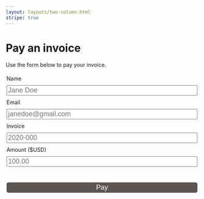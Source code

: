 ```yaml
---
layout: layouts/two-column.html
stripe: true
---
```

<style>
fieldset {
    border: none;
    padding-left: 0;
    padding-right: 0;
}

input[type="text"],
input[type="email"],
input[type="tel"],
#submit {
    font-size: 18px;
    height: 1.5em;
    margin: 0.5em 0;
    width: 100%;
}

#submit {
    background: #5c5552;
    border: none;
    border-radius: 5px;
    color: white;
    margin-top: 1em;
}
</style>

# Pay an invoice

Use the form below to pay your invoice. 

<form id="payment-form">
    <fieldset>
        <label for="name" data-tid="form.name_label">Name</label>
        <input id="name" data-tid="form.name_placeholder" type="text" placeholder="Jane Doe" required="" autocomplete="name"><br>
        <label for="email" data-tid="form.email_label">Email</label>
        <input id="email" data-tid="form.email_placeholder" type="email" placeholder="janedoe@gmail.com" required="" autocomplete="email"><br>
        <label for="invoice" data-tid="form.invoice_label">Invoice</label>
        <input id="invoice" data-tid="form.invoice_placeholder" type="tel" placeholder="2020-000" required="" autocomplete="tel"><br>
        <label for="amount" data-tid="form.amount_label">Amount ($USD)</label>
        <input id="amount" data-tid="form.amount_placeholder" type="text" placeholder="100.00" required="" autocomplete="amount"><br>
    </fieldset>
    <fieldset>
        <div id="card-element">
        <!-- Elements will create input elements here -->
        </div>
        <!-- We'll put the error messages in this element -->
        <div id="card-errors" role="alert"></div>
        <button id="submit">Pay</button>
    </fieldset>
</form>

<script>
var stripe = Stripe('pk_test_id24CfaEav8k0e7CumOaGRTY00QQBG5gdL');
var elements = stripe.elements();

var style = {
  base: {
    color: "#32325d",
  }
};
var card = elements.create("card", { style: style });
card.mount("#card-element");

card.addEventListener('change', ({error}) => {
  const displayError = document.getElementById('card-errors');
  if (error) {
    displayError.textContent = error.message;
  } else {
    displayError.textContent = '';
  }
});

var form = document.getElementById('payment-form');

form.addEventListener('submit', function(event) {
  event.preventDefault();
  var name = document.getElementById('name').value
  var email = document.getElementById('email').value
  var invoice = document.getElementById('invoice').value
  var amount = document.getElementById('amount').value 
  var paymentInformation = {
      name: name,
      email: email,
      invoice: invoice, 
      amount: amount,
      card: card
  }
  fetch('/.netlify/functions/purchase', {
      method: 'POST',
      headers: {
          'Content-Type': 'application/json'
      },
      body: JSON.stringify(paymentInformation)
  })
  .then(function(response) {
      response.json().then(
          function(json) {
              var clientSecret = json.client_secret
              confirmPayment(clientSecret, paymentInformation)
          }
      )
  });
});

function confirmPayment(clientSecret, paymentInformation) {
  stripe.confirmCardPayment(clientSecret, {
    payment_method: {
      card: paymentInformation.card,
      billing_details: {
        name: paymentInformation.name,
        email: paymentInformation.email
       },
        metadata: {
            invoice: paymentInformation.invoice
        }
    }
  }).then(function(result) {
    if (result.error) {
      // Show error to your customer (e.g., insufficient funds)
      console.log(result.error.message);
      window.alert(result.error.message);
    } else {
      // The payment has been processed!
      if (result.paymentIntent.status === 'succeeded') {
        window.alert('Payment successful!')
        // Show a success message to your customer
        // There's a risk of the customer closing the window before callback
        // execution. Set up a webhook or plugin to listen for the
        // payment_intent.succeeded event that handles any business critical
        // post-payment actions.
      }
    }
  });
}
</script>
